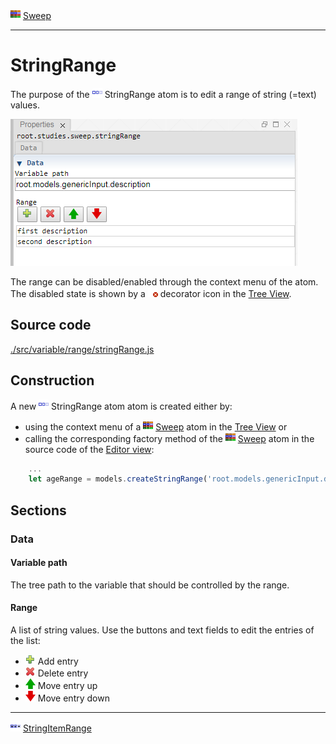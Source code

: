![](../../../../icons/sweep.png) [Sweep](../../study/sweep/sweep.md)

----

# StringRange
	
The purpose of the ![](../../../../icons/stringRange.png) StringRange atom is to edit a range of string (=text) values. 
		
![](../../../images/stringRange.png)

The range can be disabled/enabled through the context menu of the atom. The disabled state is shown by a ![](../../../../icons/disabled.png) decorator icon in the [Tree View](../../../views/treeView.md).
		
## Source code

[./src/variable/range/stringRange.js](../../../../src/variable/range/stringRange.js)

## Construction
		
A new ![](../../../../icons/stringRange.png) StringRange atom atom is created either by: 

* using the context menu of a ![](../../../../icons/sweep.png) [Sweep](../../study/sweep/sweep.md) atom in the [Tree View](../../../views/treeView.md) or
* calling the corresponding factory method of the ![](../../../../icons/sweep.png) [Sweep](../../study/sweep/sweep.md) atom in the source code of the [Editor view](../../../views/editorView.md):

```javascript
    ...
    let ageRange = models.createStringRange('root.models.genericInput.description', ['first description', 'second description']);	     
```						
		
## Sections

### Data

#### Variable path

The tree path to the variable that should be controlled by the range.

#### Range

A list of string values. Use the buttons and text fields to edit the entries of the list:
* ![](../../../../icons/add.png) Add entry
* ![](../../../../icons/delete.png) Delete entry
* ![](../../../../icons/up.png) Move entry up
* ![](../../../../icons/down.png) Move entry down 
----

![](../../../../icons/stringItemRange.png) [StringItemRange](./stringItemRange.md) 

